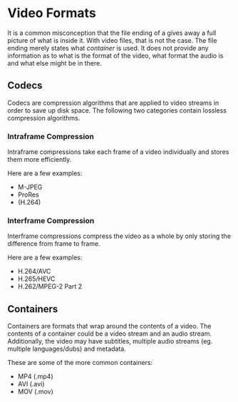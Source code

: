# Video Formats

It is a common misconception that the file ending of a gives away a
full picture of what is inside it. With video files, that is not the
case. The file ending merely states what *container* is used. It does
not provide any information as to what is the format of the video,
what format the audio is and what else might be in there.

## Codecs

Codecs are compression algorithms that are applied to video streams in
order to save up disk space. The following two categories contain
lossless compression algorithms.

### Intraframe Compression

Intraframe compressions take each frame of a video individually and
stores them more efficiently.

Here are a few examples:

- M-JPEG
- ProRes
- (H.264)

### Interframe Compression

Interframe compressions compress the video as a whole by only storing
the difference from frame to frame.

Here are a few examples:

- H.264/AVC
- H.265/HEVC
- H.262/MPEG-2 Part 2

## Containers

Containers are formats that wrap around the contents of a video. The
contents of a container could be a video stream and an audio stream.
Additionally, the video may have subtitles, multiple audio streams
(eg. multiple languages/dubs) and metadata.

These are some of the more common containers:

- MP4 (.mp4)
- AVI (.avi)
- MOV (.mov)

